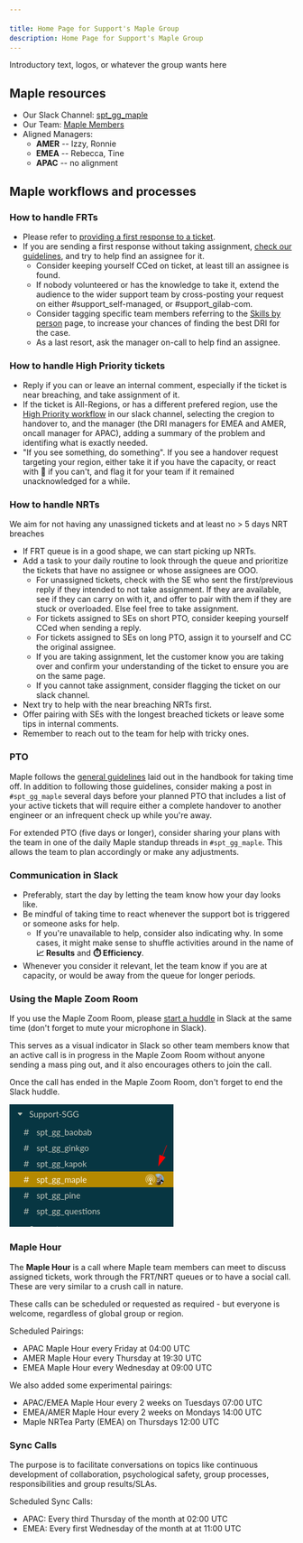 ```yaml
---

title: Home Page for Support's Maple Group
description: Home Page for Support's Maple Group
---
```


<!-- Search for all occurrences of NAME and replace them with the group's name.
     Search for all occurrences of URL HERE and replace them with the appropriate url -->

Introductory text, logos, or whatever the group wants here

## Maple resources

- Our Slack Channel: [spt_gg_maple](https://gitlab.slack.com/archives/C03C9EHQ97V)
- Our Team: [Maple Members](https://gitlab-com.gitlab.io/support/team/sgg.html?search=maple)
- Aligned Managers:
   - **AMER** -- Izzy, Ronnie
   - **EMEA** -- Rebecca, Tine
   - **APAC** -- no alignment

## Maple workflows and processes

### How to handle FRTs

- Please refer to [providing a first response to a ticket](/handbook/support/workflows/working-on-tickets/#providing-a-first-response-to-a-ticket).
- If you are sending a first response without taking assignment, [check our guidelines](/handbook/support/workflows/working-on-tickets/#helping-with-a-first-response-without-taking-assignment), and try to help find an assignee for it.
  - Consider keeping yourself CCed on ticket, at least till an assignee is found.
  - If nobody volunteered or has the knowledge to take it, extend the audience to the wider support team by cross-posting your request on either #support_self-managed, or #support_gilab-com.
  - Consider tagging specific team members referring to the [Skills by person](https://gitlab-com.gitlab.io/support/team/skills-by-person) page, to increase your chances of finding the best DRI for the case.
  - As a last resort, ask the manager on-call to help find an assignee.

### How to handle High Priority tickets

- Reply if you can or leave an internal comment, especially if the ticket is near breaching, and take assignment of it.
- If the ticket is All-Regions, or has a different prefered region, use the [High Priority workflow](https://gitlab.com/gitlab-com/support/support-team-meta/-/issues/5375) in our slack channel, selecting the cregion to handover to, and the manager (the DRI managers for EMEA and AMER, oncall manager for APAC), adding a summary of the problem and identifing what is exactly needed.
- "If you see something, do something". If you see a handover request targeting your region, either take it if you have the capacity, or react with :red_circle: if you can't, and flag it for your team if it remained unacknowledged for a while.

### How to handle NRTs

We aim for not having any unassigned tickets and at least no > 5 days NRT breaches

- If FRT queue is in a good shape, we can start picking up NRTs.
- Add a task to your daily routine to look through the queue and prioritize the tickets that have no assignee or whose assignees are OOO.
  - For unassigned tickets, check with the SE who sent the first/previous reply if they intended to not take assignment. If they are available, see
  if they can carry on with it, and offer to pair with them if they are stuck or overloaded. Else feel free to take assignment.
  - For tickets assigned to SEs on short PTO, consider keeping yourself CCed when sending a reply.
  - For tickets assigned to SEs on long PTO, assign it to yourself and CC the original assignee.
  - If you are taking assignment, let the customer know you are taking over and confirm your understanding of the ticket to ensure you are on the same page.
  - If you cannot take assignment, consider flagging the ticket on our slack channel.
- Next try to help with the near breaching NRTs first.
- Offer pairing with SEs with the longest breached tickets or leave some tips in internal comments.
- Remember to reach out to the team for help with tricky ones.

### PTO

Maple follows the [general guidelines](https://handbook.gitlab.com/handbook/support/support-time-off/#choosing-and-recording-time-off) laid out in the handbook for taking time off. In addition to following those guidelines, consider making a post in `#spt_gg_maple` several days before your planned PTO that includes a list of your active tickets that will require either a complete handover to another engineer or an infrequent check up while you're away.

For extended PTO (five days or longer), consider sharing your plans with the team in one of the daily Maple standup threads in `#spt_gg_maple`. This allows the team to plan accordingly or make any adjustments.

### Communication in Slack

- Preferably, start the day by letting the team know how your day looks like.
- Be mindful of taking time to react whenever the support bot is triggered or someone asks for help.
  - If you're unavailable to help, consider also indicating why. In some cases, it might make sense to shuffle activities around in the name of **📈 Results** and **⏱️ Efficiency**.
- Whenever you consider it relevant, let the team know if you are at capacity, or would be away from the queue for longer periods.

### Using the Maple Zoom Room

If you use the Maple Zoom Room, please [start a huddle](https://slack.com/help/articles/4402059015315-Use-huddles-in-Slack) in Slack
at the same time (don't forget to mute your microphone in Slack).

This serves as a visual indicator in Slack so other team members know that an active call is in progress in the Maple Zoom Room without
anyone sending a mass ping out, and it also encourages others to join the call.

Once the call has ended in the Maple Zoom Room, don't forget to end the Slack huddle.

![sgg-huddle](images/sgg-huddle.png)

### Maple Hour

The **Maple Hour** is a call where Maple team members can meet to discuss assigned tickets, work through
the FRT/NRT queues or to have a social call. These are very similar to a crush call in nature.

These calls can be scheduled or requested as required - but everyone is welcome, regardless of global group
or region.

Scheduled Pairings:

- APAC Maple Hour every Friday at 04:00 UTC
- AMER Maple Hour every Thursday at 19:30 UTC
- EMEA Maple Hour every Wednesday at 09:00 UTC

We also added some experimental pairings:

- APAC/EMEA Maple Hour every 2 weeks on Tuesdays 07:00 UTC
- EMEA/AMER Maple Hour every 2 weeks on Mondays 14:00 UTC
- Maple NRTea Party (EMEA) on Thursdays 12:00 UTC


### Sync Calls

The purpose is to facilitate conversations on topics like continuous development of collaboration, psychological safety, group processes, responsibilities and group results/SLAs.

Scheduled Sync Calls:

- APAC: Every third Thursday of the month at 02:00 UTC
- EMEA: Every first Wednesday of the month at at 11:00 UTC
